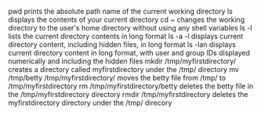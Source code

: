 pwd prints the absolute path name of the current working directory
ls displays the contents of your current directory
cd ~ changes the working directory to the user's home directory without using any shell variables
ls -l lists the current directory contents in long format
ls -a -l displays current directory content, including hidden files, in long format
ls -lan displays current directory content in long format, with user and group IDs displayed numerically and including the hidden files
mkdir /tmp/myfirstdirectory/ creates a directory called myfirstdirectory under the /tmp/ directory
mv /tmp/betty /tmp/myfirstdirectory/ moves the betty file from /tmp/ to /tmp/myfirstdirectory
rm /tmp/myfirstdirectory/betty deletes the betty file in the /tmp/myfirstdirectory directory
rmdir /tmp/myfirstdirectory deletes the myfirstdirectory directory under the /tmp/ direcory
